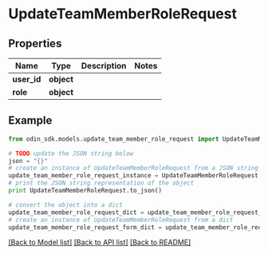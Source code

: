 # UpdateTeamMemberRoleRequest


## Properties

Name | Type | Description | Notes
------------ | ------------- | ------------- | -------------
**user_id** | **object** |  | 
**role** | **object** |  | 

## Example

```python
from odin_sdk.models.update_team_member_role_request import UpdateTeamMemberRoleRequest

# TODO update the JSON string below
json = "{}"
# create an instance of UpdateTeamMemberRoleRequest from a JSON string
update_team_member_role_request_instance = UpdateTeamMemberRoleRequest.from_json(json)
# print the JSON string representation of the object
print UpdateTeamMemberRoleRequest.to_json()

# convert the object into a dict
update_team_member_role_request_dict = update_team_member_role_request_instance.to_dict()
# create an instance of UpdateTeamMemberRoleRequest from a dict
update_team_member_role_request_form_dict = update_team_member_role_request.from_dict(update_team_member_role_request_dict)
```
[[Back to Model list]](../README.md#documentation-for-models) [[Back to API list]](../README.md#documentation-for-api-endpoints) [[Back to README]](../README.md)


